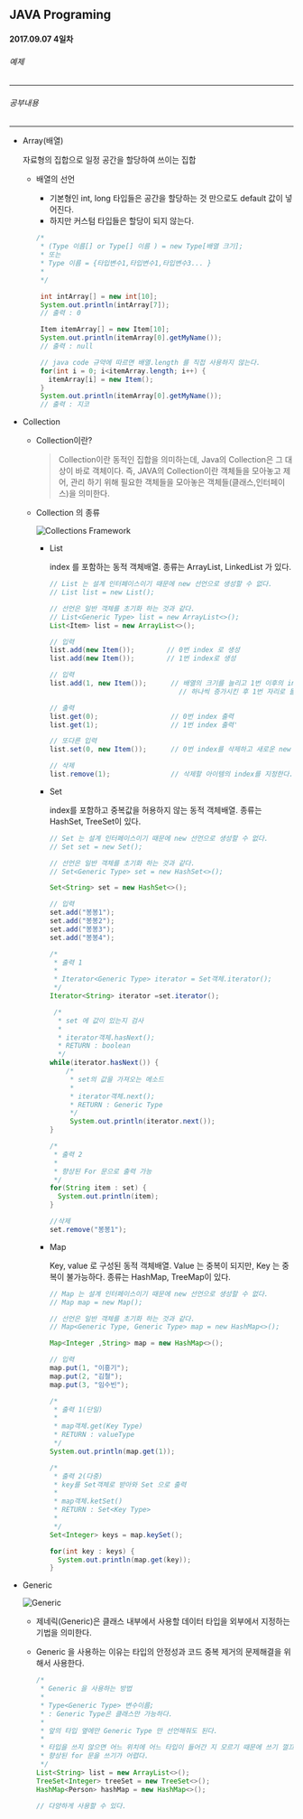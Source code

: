 JAVA Programing
----------------------------------------------------
#### 2017.09.07 4일차

###### 예제
____________________________________________________

###### 공부내용
____________________________________________________

  - Array(배열)

    자료형의 집합으로 일정 공간을 할당하여 쓰이는 집합

    - 배열의 선언

      - 기본형인 int, long 타입들은 공간을 할당하는 것 만으로도 default 값이 넣어진다.
      - 하지만 커스텀 타입들은 할당이 되지 않는다.

      ```java
      /*
       * (Type 이름[] or Type[] 이름 ) = new Type[배열 크기];
       * 또는
       * Type 이름 = {타입변수1,타입변수1,타입변수3... }
       *
       */

       int intArray[] = new int[10];
       System.out.println(intArray[7]);
       // 출력 : 0

       Item itemArray[] = new Item[10];
       System.out.println(itemArray[0].getMyName());
       // 출력 : null

       // java code 규약에 따르면 배열.length 를 직접 사용하지 않는다.
       for(int i = 0; i<itemArray.length; i++) {
         itemArray[i] = new Item();
       }
       System.out.println(itemArray[0].getMyName());
       // 출력 : 지코
      ```

  - Collection

      - Collection이란?

        > Collection이란 동적인 집합을 의미하는데, Java의 Collection은 그 대상이 바로 객체이다.
   즉, JAVA의 Collection이란 객체들을 모아놓고 제어, 관리 하기 위해 필요한 객체들을 모아놓은 객체들(클래스,인터페이스)을
   의미한다.

      - Collection 의 종류

        ![Collections Framework]()

        - List

          index 를 포함하는 동적 객체배열. 종류는 ArrayList, LinkedList 가 있다.

          ```java
          // List 는 설계 인터페이스이기 때문에 new 선언으로 생성할 수 없다.
          // List list = new List();

          // 선언은 일반 객체를 초기화 하는 것과 같다.
          // List<Generic Type> list = new ArrayList<>();
          List<Item> list = new ArrayList<>();

          // 입력
          list.add(new Item());		   // 0번 index 로 생성
          list.add(new Item());		   // 1번 index로 생성

          // 입력
          list.add(1, new Item());		// 배열의 크기를 늘리고 1번 이후의 index를
                                          // 하나씩 증가시킨 후 1번 자리로 들어가게 된다.

          // 출력
          list.get(0);					// 0번 index 출력
          list.get(1);					// 1번 index 출력'

          // 또다른 입력
          list.set(0, new Item());		// 0번 index를 삭제하고 새로운 new Item() 으로 대체힌다.

          // 삭제
          list.remove(1);				// 삭제할 아이템의 index를 지정한다. index를 삭제하고, 그 뒤에 아이템들을 한칸씩 이동해서 빈공간을 채운다.
          ```

        - Set

          index를 포함하고 중복값을 허용하지 않는 동적 객체배열. 종류는 HashSet, TreeSet이 있다.

          ```java
          // Set 는 설계 인터페이스이기 때문에 new 선언으로 생성할 수 없다.
          // Set set = new Set();

          // 선언은 일반 객체를 초기화 하는 것과 같다.
          // Set<Generic Type> set = new HashSet<>();

          Set<String> set = new HashSet<>();

          // 입력
          set.add("봉봉1");
          set.add("봉봉2");
          set.add("봉봉3");
          set.add("봉봉4");

          /*
           * 출력 1
           *
           * Iterator<Generic Type> iterator = Set객체.iterator();
           */
          Iterator<String> iterator =set.iterator();

           /*
            * set 에 값이 있는지 검사
            *
            * iterator객체.hasNext();
            * RETURN : boolean
            */
          while(iterator.hasNext()) {
              /*
               * set의 값을 가져오는 메소드
               *
               * iterator객체.next();
               * RETURN : Generic Type
               */
               System.out.println(iterator.next());
          }

          /*
           * 출력 2
           *
           * 향상된 For 문으로 출력 가능
           */
          for(String item : set) {
            System.out.println(item);
          }

          //삭제
          set.remove("봉봉1");
          ```

        - Map

          Key, value 로 구성된 동적 객체배열. Value 는 중복이 되지만, Key 는 중복이 불가능하다. 종류는 HashMap, TreeMap이 있다.

          ```java
          // Map 는 설계 인터페이스이기 때문에 new 선언으로 생성할 수 없다.
          // Map map = new Map();

          // 선언은 일반 객체를 초기화 하는 것과 같다.
          // Map<Generic Type, Generic Type> map = new HashMap<>();

          Map<Integer ,String> map = new HashMap<>();

          // 입력
          map.put(1, "이흥기");
          map.put(2, "김철");
          map.put(3, "임수빈");

          /*
           * 출력 1(단일)
           *
           * map객체.get(Key Type)
           * RETURN : valueType
           */
          System.out.println(map.get(1));

          /*
           * 출력 2(다중)
           * key를 Set객체로 받아와 Set 으로 출력
           *
           * map객체.ketSet()
           * RETURN : Set<Key Type>
           *
           */
          Set<Integer> keys = map.keySet();

          for(int key : keys) {
            System.out.println(map.get(key));
          }
          ```

  - Generic

    ![Generic]()

    - 제네릭(Generic)은 클래스 내부에서 사용할 데이터 타입을 외부에서 지정하는 기법을 의미한다.

    - Generic 을 사용하는 이유는 타입의 안정성과 코드 중복 제거의 문제해결을 위해서 사용한다.

      ```java
      /*
       * Generic 을 사용하는 방법
       *
       * Type<Generic Type> 변수이름;
       * : Generic Type은 클래스만 가능하다.
       *
       * 앞의 타입 옆에만 Generic Type 만 선언해줘도 된다.
       *
       * 타입을 쓰지 않으면 어느 위치에 어느 타입이 들어간 지 모르기 때문에 쓰기 껄끄럽고,
       * 향상된 for 문을 쓰기가 어렵다.
       */
      List<String> list = new ArrayList<>();
      TreeSet<Integer> treeSet = new TreeSet<>();
      HashMap<Person> hashMap = new HashMap<>();

      // 다양하게 사용할 수 있다.
      ```

